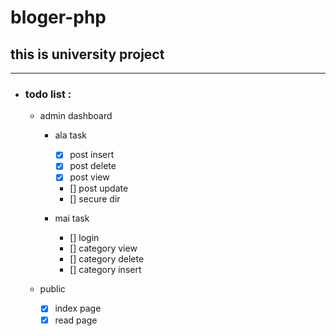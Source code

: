 # bloger-php
## this is university project

****
- ### todo list :
	- admin dashboard
		- ala task
			- [x] post insert
			- [x] post delete
			- [x] post view
			- [] post update
			- [] secure dir

		- mai task
			- [] login
			- [] category view
			- [] category delete
			- [] category insert

			 


	- public
		- [x] index page
		- [x] read page